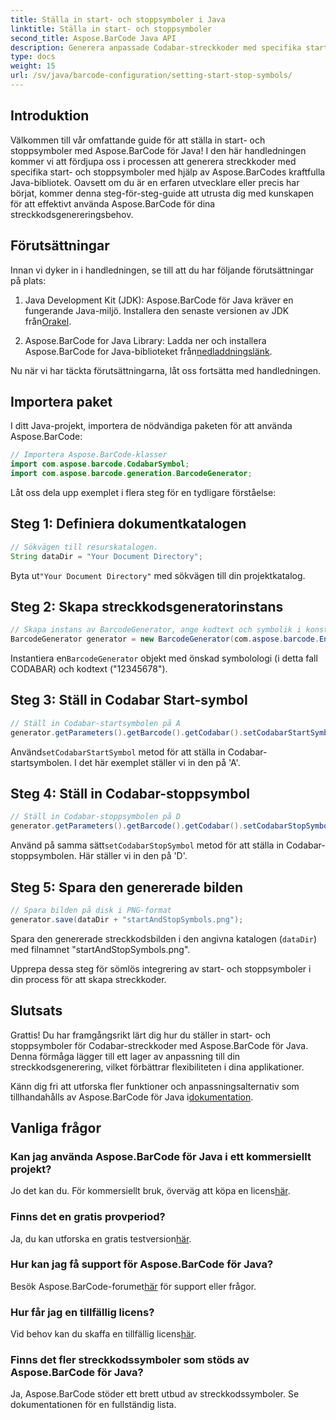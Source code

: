 ```yaml
---
title: Ställa in start- och stoppsymboler i Java
linktitle: Ställa in start- och stoppsymboler
second_title: Aspose.BarCode Java API
description: Generera anpassade Codabar-streckkoder med specifika start- och stoppsymboler i Java med Aspose.BarCode. Följ vår steg-för-steg-guide för sömlös integration.
type: docs
weight: 15
url: /sv/java/barcode-configuration/setting-start-stop-symbols/
---
```


## Introduktion

Välkommen till vår omfattande guide för att ställa in start- och stoppsymboler med Aspose.BarCode för Java! I den här handledningen kommer vi att fördjupa oss i processen att generera streckkoder med specifika start- och stoppsymboler med hjälp av Aspose.BarCodes kraftfulla Java-bibliotek. Oavsett om du är en erfaren utvecklare eller precis har börjat, kommer denna steg-för-steg-guide att utrusta dig med kunskapen för att effektivt använda Aspose.BarCode för dina streckkodsgenereringsbehov.

## Förutsättningar

Innan vi dyker in i handledningen, se till att du har följande förutsättningar på plats:

1.  Java Development Kit (JDK): Aspose.BarCode för Java kräver en fungerande Java-miljö. Installera den senaste versionen av JDK från[Orakel](https://www.oracle.com/java/technologies/javase-downloads.html).

2.  Aspose.BarCode for Java Library: Ladda ner och installera Aspose.BarCode for Java-biblioteket från[nedladdningslänk](https://releases.aspose.com/barcode/java/).

Nu när vi har täckta förutsättningarna, låt oss fortsätta med handledningen.

## Importera paket

I ditt Java-projekt, importera de nödvändiga paketen för att använda Aspose.BarCode:

```java
// Importera Aspose.BarCode-klasser
import com.aspose.barcode.CodabarSymbol;
import com.aspose.barcode.generation.BarcodeGenerator;
```

Låt oss dela upp exemplet i flera steg för en tydligare förståelse:

## Steg 1: Definiera dokumentkatalogen

```java
// Sökvägen till resurskatalogen.
String dataDir = "Your Document Directory";
```

 Byta ut`"Your Document Directory"` med sökvägen till din projektkatalog.

## Steg 2: Skapa streckkodsgeneratorinstans

```java
// Skapa instans av BarcodeGenerator, ange kodtext och symbolik i konstruktorn
BarcodeGenerator generator = new BarcodeGenerator(com.aspose.barcode.EncodeTypes.CODABAR, "12345678");
```

 Instantiera en`BarcodeGenerator` objekt med önskad symbolologi (i detta fall CODABAR) och kodtext ("12345678").

## Steg 3: Ställ in Codabar Start-symbol

```java
// Ställ in Codabar-startsymbolen på A
generator.getParameters().getBarcode().getCodabar().setCodabarStartSymbol(CodabarSymbol.A);
```

 Använd`setCodabarStartSymbol` metod för att ställa in Codabar-startsymbolen. I det här exemplet ställer vi in den på 'A'.

## Steg 4: Ställ in Codabar-stoppsymbol

```java
// Ställ in Codabar-stoppsymbolen på D
generator.getParameters().getBarcode().getCodabar().setCodabarStopSymbol(CodabarSymbol.D);
```

 Använd på samma sätt`setCodabarStopSymbol` metod för att ställa in Codabar-stoppsymbolen. Här ställer vi in den på 'D'.

## Steg 5: Spara den genererade bilden

```java
// Spara bilden på disk i PNG-format
generator.save(dataDir + "startAndStopSymbols.png");
```

Spara den genererade streckkodsbilden i den angivna katalogen (`dataDir`) med filnamnet "startAndStopSymbols.png".

Upprepa dessa steg för sömlös integrering av start- och stoppsymboler i din process för att skapa streckkoder.

## Slutsats

Grattis! Du har framgångsrikt lärt dig hur du ställer in start- och stoppsymboler för Codabar-streckkoder med Aspose.BarCode för Java. Denna förmåga lägger till ett lager av anpassning till din streckkodsgenerering, vilket förbättrar flexibiliteten i dina applikationer.

 Känn dig fri att utforska fler funktioner och anpassningsalternativ som tillhandahålls av Aspose.BarCode för Java i[dokumentation](https://reference.aspose.com/barcode/java/).

## Vanliga frågor

### Kan jag använda Aspose.BarCode för Java i ett kommersiellt projekt?
 Jo det kan du. För kommersiellt bruk, överväg att köpa en licens[här](https://purchase.aspose.com/buy).

### Finns det en gratis provperiod?
 Ja, du kan utforska en gratis testversion[här](https://releases.aspose.com/).

### Hur kan jag få support för Aspose.BarCode för Java?
 Besök Aspose.BarCode-forumet[här](https://forum.aspose.com/c/barcode/13) för support eller frågor.

### Hur får jag en tillfällig licens?
 Vid behov kan du skaffa en tillfällig licens[här](https://purchase.aspose.com/temporary-license/).

### Finns det fler streckkodssymboler som stöds av Aspose.BarCode för Java?
Ja, Aspose.BarCode stöder ett brett utbud av streckkodssymboler. Se dokumentationen för en fullständig lista.

